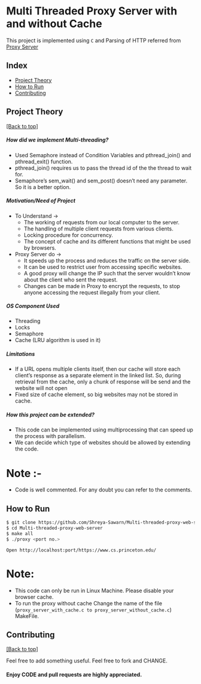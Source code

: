
<h1>Multi Threaded Proxy Server with and without Cache</h1>

This project is implemented using `C` and Parsing of HTTP referred from <a href = "https://github.com/AlphaDecodeX/MultiThreadedProxyServerClient"> Proxy Server </a>


## Index

- [Project Theory](https://github.com/Shreya-Sawarn/Multi-threaded-proxy-web-server#project-theory)
- [How to Run](https://github.com/Shreya-Sawarn/Multi-threaded-proxy-web-server#How-to-Run)
- [Contributing](https://github.com/Shreya-Sawarn/Multi-threaded-proxy-web-server#contributing)

## Project Theory

[[Back to top]](https://github.com/Shreya-Sawarn/Multi-threaded-proxy-web-server)


##### How did we implement Multi-threading?
- Used Semaphore instead of Condition Variables and pthread_join() and pthread_exit() function. 
- pthread_join() requires us to pass the thread id of the the thread to wait for. 
- Semaphore’s sem_wait() and sem_post() doesn’t need any parameter. So it is a better option. 


##### Motivation/Need of Project
- To Understand → 
  - The working of requests from our local computer to the server.
  - The handling of multiple client requests from various clients.
  - Locking procedure for concurrency.
  - The concept of cache and its different functions that might be used by browsers.
- Proxy Server do → 
  - It speeds up the process and reduces the traffic on the server side.
  - It can be used to restrict user from accessing specific websites.
  - A good proxy will change the IP such that the server wouldn’t know about the client who sent the request.
  - Changes can be made in Proxy to encrypt the requests, to stop anyone accessing the request illegally from your client.
 
##### OS Component Used ​
- Threading
- Locks 
- Semaphore
- Cache (LRU algorithm is used in it)

##### Limitations ​
- If a URL opens multiple clients itself, then our cache will store each client’s response as a separate element in the linked list. So, during retrieval from the cache, only a chunk of response will be send and the website will not open
- Fixed size of cache element, so big websites may not be stored in cache. 

##### How this project can be extended? ​
- This code can be implemented using multiprocessing that can speed up the process with parallelism.
- We can decide which type of websites should be allowed by extending the code.


# Note :-
- Code is well commented. For any doubt you can refer to the comments.


## How to Run

```bash
$ git clone https://github.com/Shreya-Sawarn/Multi-threaded-proxy-web-server
$ cd Multi-threaded-proxy-web-server
$ make all
$ ./proxy <port no.>
```
`Open http://localhost:port/https://www.cs.princeton.edu/`

# Note:
- This code can only be run in Linux Machine. Please disable your browser cache.
- To run the proxy without cache Change the name of the file (`proxy_server_with_cache.c to proxy_server_without_cache.c`) MakeFile.


## Contributing

[[Back to top]](https://github.com/shreya-sawarn)

Feel free to add something useful. Feel free to fork and CHANGE. 

#### Enjoy CODE and pull requests are highly appreciated.
